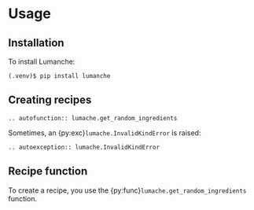 # Usage

## Installation
To install Lumanche:

```console
(.venv)$ pip install lumanche
```

## Creating recipes

```{eval-rst}
.. autofunction:: lumache.get_random_ingredients
```

Sometimes, an {py:exc}`lumache.InvalidKindError` is raised:

```{eval-rst}
.. autoexception:: lumache.InvalidKindError
```

## Recipe function
To create  a recipe, you use the {py:func}`lumache.get_random_ingredients` function. 